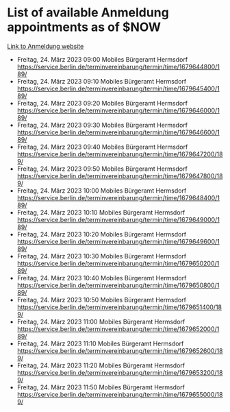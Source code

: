 # List of available Anmeldung appointments as of $NOW
[Link to Anmeldung website](https://service.berlin.de/terminvereinbarung/termin/tag.php?termin=1&anliegen[]=120686&dienstleisterlist=122210,122217,327316,122219,327312,122227,327314,122231,327346,122243,327348,122254,122252,329742,122260,329745,122262,329748,122271,327278,122273,327274,122277,327276,330436,122280,327294,122282,327290,122284,327292,122291,327270,122285,327266,122286,327264,122296,327268,150230,329760,122297,327286,122294,327284,122312,329763,122314,329775,122304,327330,122311,327334,122309,327332,317869,122281,327352,122279,329772,122283,122276,327324,122274,327326,122267,329766,122246,327318,122251,327320,122257,327322,122208,327298,122226,327300&herkunft=http%3A%2F%2Fservice.berlin.de%2Fdienstleistung%2F120686%2F)
- Freitag, 24. März 2023 09:00 Mobiles Bürgeramt Hermsdorf https://service.berlin.de/terminvereinbarung/termin/time/1679644800/189/
- Freitag, 24. März 2023 09:10 Mobiles Bürgeramt Hermsdorf https://service.berlin.de/terminvereinbarung/termin/time/1679645400/189/
- Freitag, 24. März 2023 09:20 Mobiles Bürgeramt Hermsdorf https://service.berlin.de/terminvereinbarung/termin/time/1679646000/189/
- Freitag, 24. März 2023 09:30 Mobiles Bürgeramt Hermsdorf https://service.berlin.de/terminvereinbarung/termin/time/1679646600/189/
- Freitag, 24. März 2023 09:40 Mobiles Bürgeramt Hermsdorf https://service.berlin.de/terminvereinbarung/termin/time/1679647200/189/
- Freitag, 24. März 2023 09:50 Mobiles Bürgeramt Hermsdorf https://service.berlin.de/terminvereinbarung/termin/time/1679647800/189/
- Freitag, 24. März 2023 10:00 Mobiles Bürgeramt Hermsdorf https://service.berlin.de/terminvereinbarung/termin/time/1679648400/189/
- Freitag, 24. März 2023 10:10 Mobiles Bürgeramt Hermsdorf https://service.berlin.de/terminvereinbarung/termin/time/1679649000/189/
- Freitag, 24. März 2023 10:20 Mobiles Bürgeramt Hermsdorf https://service.berlin.de/terminvereinbarung/termin/time/1679649600/189/
- Freitag, 24. März 2023 10:30 Mobiles Bürgeramt Hermsdorf https://service.berlin.de/terminvereinbarung/termin/time/1679650200/189/
- Freitag, 24. März 2023 10:40 Mobiles Bürgeramt Hermsdorf https://service.berlin.de/terminvereinbarung/termin/time/1679650800/189/
- Freitag, 24. März 2023 10:50 Mobiles Bürgeramt Hermsdorf https://service.berlin.de/terminvereinbarung/termin/time/1679651400/189/
- Freitag, 24. März 2023 11:00 Mobiles Bürgeramt Hermsdorf https://service.berlin.de/terminvereinbarung/termin/time/1679652000/189/
- Freitag, 24. März 2023 11:10 Mobiles Bürgeramt Hermsdorf https://service.berlin.de/terminvereinbarung/termin/time/1679652600/189/
- Freitag, 24. März 2023 11:20 Mobiles Bürgeramt Hermsdorf https://service.berlin.de/terminvereinbarung/termin/time/1679653200/189/
- Freitag, 24. März 2023 11:50 Mobiles Bürgeramt Hermsdorf https://service.berlin.de/terminvereinbarung/termin/time/1679655000/189/
